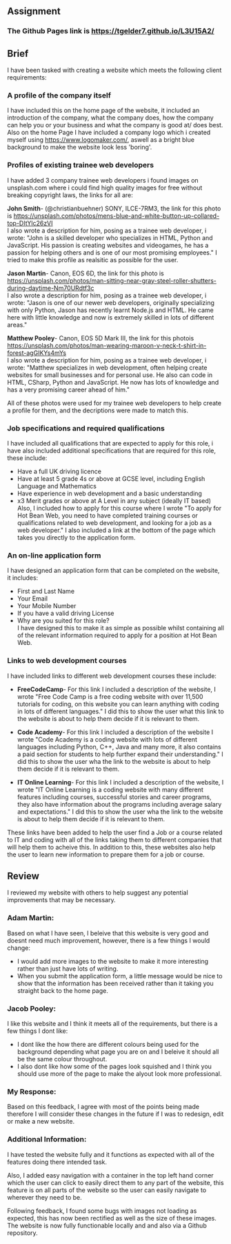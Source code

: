 ## Assignment  
### The Github Pages link is https://tgelder7.github.io/L3U15A2/  
## Brief  
I have been tasked with creating a website which meets the following client requirements:  
### **A profile of the company itself**  
I have included this on the home page of the website, it included an introduction of the company, what the company does, how the company can help you or your business and what the company is good at/ does best.  
Also on the home Page I have included a company logo which i created myself using https://www.logomaker.com/, aswell as a bright blue background to make the website look less 'boring'. 

### **Profiles of existing trainee web developers**  
I have added 3 company trainee web developers 
i found images on unsplash.com where i could find high quality images for free without breaking copyright laws, the links for all are:   

**John Smith**- (@christianbuehner) SONY, ILCE-7RM3, the link for this photo is https://unsplash.com/photos/mens-blue-and-white-button-up-collared-top-DItYlc26zVI  
I also wrote a description for him, posing as a trainee web developer, i wrote: "John is a skilled developer who specializes in HTML, Python and JavaScript. His passion is creating websites and videogames, he has a passion for helping others and is one of our most promising employees." I tried to make this profile as realsitic as possible for the user.

**Jason Martin**- Canon, EOS 6D, the link for this photo is https://unsplash.com/photos/man-sitting-near-gray-steel-roller-shutters-during-daytime-Nm70URdtf3c  
I also wrote a description for him, posing as a trainee web developer, i wrote: "Jason is one of our newer web developers, originally specializing with only Python, Jason has recently learnt Node.js and HTML. He came here with little knowledge and now is extremely skilled in lots of different areas." 

**Matthew Pooley**- Canon, EOS 5D Mark III, the link for this photois https://unsplash.com/photos/man-wearing-maroon-v-neck-t-shirt-in-forest-agGIKYs4mYs  
I also wrote a description for him, posing as a trainee web developer, i wrote: "Matthew specializes in web development, often helping create websites for small businesses and for personal use. He also can code in HTML, CSharp, Python and JavaScript. He now has lots of knowledge and has a very promising career ahead of him."

All of these photos were used for my trainee web developers to help create a profile for them, and the decriptions were made to match this.

### **Job specifications and required qualifications**  
 I have included all qualifications that are expected to apply for this role, i have also included additional specifications that are required for this role, these include:  
 - Have a full UK driving licence  
- Have at least 5 grade 4s or above at GCSE level, including English Language and Mathematics  
- Have experience in web development and a basic understanding  
- x3 Merit grades or above at A Level in any subject (ideally IT based)  
Also, I included how to apply for this course where I wrote "To apply for Hot Bean Web, you need to have completed training courses or qualifications related to web development, and looking for a job as a web developer." I also included a link at the bottom of the page which takes you directly to the application form.  


### **An on-line application form**  
I have designed an application form that can be completed on the website, it includes:  
- First and Last Name  
- Your Email  
- Your Mobile Number  
- If you have a valid driving License  
- Why are you suited for this role?  
I have designed this to make it as simple as possible whilst containing all of the relevant information required to apply for a position at Hot Bean Web.

### **Links to web development courses**  
I have included links to different web development courses these include:  
- **FreeCodeCamp**- For this link I included a description of the website, I wrote "Free Code Camp is a free coding website with over 11,500 tutorials for coding, on this website you can learn anything with coding in lots of different languages." I did this to show the user what this link to the website is about to help them decide if it is relevant to them. 

- **Code Academy**- For this link I included a description of the website I wrote "Code Academy is a coding website with lots of different languages including Python, C++, Java and many more, it also contains a paid section for students to help further expand their understanding." I did this to show the user wha the link to the website is about to help them decide if it is relevant to them.  

- **IT Online Learning**- For this link I included a description of the website, I wrote "IT Online Learning is a coding website with many different features including courses, successful stories and career programs, they also have information about the programs including average salary and expectations." I did this to show the user wha the link to the website is about to help them decide if it is relevant to them.  

These links have been added to help the user find a Job or a course related to IT and coding with all of the links taking them to different companies that will help them to acheive this. In addition to this, these websites also help the user to learn new information to prepare them for a job or course.

## **Review**
I reviewed my website with others to help suggest any potential improvements that may be necessary.  

### **Adam Martin:**  
Based on what I have seen, I beleive that this website is very good and doesnt need much improvement, however, there is a few things I would change:  
- I would add more images to the website to make it more interesting rather than just have lots of writing.  
- When you submit the application form, a little message would be nice to show that the information has been received rather than it taking you straight back to the home page.  

### **Jacob Pooley:**  
I like this website and I think it meets all of the requirements, but there is a few things I dont like:  
- I dont like the how there are different colours being used for the background depending what page you are on and I beleive it should all be the same colour throughout.  
- I also dont like how some of the pages look squished and I think you should use more of the page to make the alyout look more professional.  

### **My Response:**  
Based on this feedback, I agree with most of the points being made therefore I will consider these changes in the future if I was to redesign, edit or make a new website.  

### **Additional Information:**  

I have tested the website fully and it functions as expected with all of the features doing there intended task.  

Also, I added easy navigation with a container in the top left hand corner which the user can click to easily direct them to any part of the website, this feature is on all parts of the website so the user can easily navigate to wherever they need to be.  
  
Following feedback, I found some bugs with images not loading as expected, this has now been rectified as well as the size of these images.  
The website is now fully functionable locally and and also via a Github repository.
